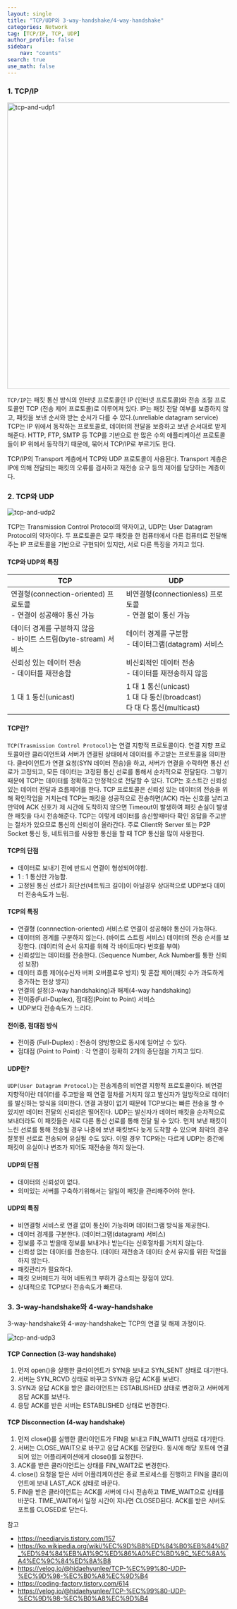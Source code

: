 ```yaml
---
layout: single
title: "TCP/UDP와 3-way-handshake/4-way-handshake"
categories: Network
tag: [TCP/IP, TCP, UDP]
author_profile: false
sidebar:
    nav: "counts"
search: true
use_math: false
---
```


### 1. TCP/IP

<img src="{{site.url}}/images/2021-04-12-tcp-and-udp-and-3-way-handshake-and-4-way-handshake/tpc-ip-and-osi-model-cellbiol.com_.png" alt="tcp-and-udp1" width="650px">

```TCP/IP```는 패킷 통신 방식의 인터넷 프로토콜인 IP (인터넷 프로토콜)와 전송 조절 프로토콜인 TCP (전송 제어 프로토콜)로 이루어져 있다. IP는 패킷 전달 여부를 보증하지 않고, 패킷을 보낸 순서와 받는 순서가 다를 수 있다.(unreliable datagram service) TCP는 IP 위에서 동작하는 프로토콜로, 데이터의 전달을 보증하고 보낸 순서대로 받게 해준다. HTTP, FTP, SMTP 등 TCP를 기반으로 한 많은 수의 애플리케이션 프로토콜들이 IP 위에서 동작하기 때문에, 묶어서 TCP/IP로 부르기도 한다.

TCP/IP의 Transport 계층에서 TCP와 UDP 프로토콜이 사용된다. Transport 계층은 IP에 의해 전달되는 패킷의 오류를 검사하고 재전송 요구 등의 제어를 담당하는 계층이다.

### 2. TCP와 UDP

![tcp-and-udp2]({{site.url}}/images/2021-04-12-tcp-and-udp-and-3-way-handshake-and-4-way-handshake/TCP-VS-UDP.png)

TCP는 Transmission Control Protocol의 약자이고, UDP는 User Datagram Protocol의 약자이다. 두 프로토콜은 모두 패킷을 한 컴퓨터에서 다른 컴퓨터로 전달해주는 IP 프로토콜을 기반으로 구현되어 있지만, 서로 다른 특징을 가지고 있다.

#### TCP와 UDP의 특징

|<center>TCP</center>                                         | <center>UDP</center>                                         |
| ------------------------------------------------------------ | ------------------------------------------------------------ |
| 연결형(connection-oriented) 프로토콜<br> - 연결이 성공해야 통신 가능 | 비연결형(connectionless) 프로토콜<br> - 연결 없이 통신 가능  |
| 데이터 경계를 구분하지 않음<br> - 바이트 스트림(byte-stream) 서비스 | 데이터 경계를 구분함<br> - 데이터그램(datagram) 서비스       |
| 신뢰성 있는 데이터 전송<br> - 데이터를 재전송함              | 비신뢰적인 데이터 전송<br> - 데이터를 재전송하지 않음        |
| 1 대 1 통신(unicast)                                         | 1 대 1 통신(unicast)<br> 1 대 다 통신(broadcast)<br> 다 대 다 통신(multicast) |

#### TCP란?

```TCP(Trasmission Control Protocol)```는 연결 지향적 프로토콜이다. 연결 지향 프로토콜이란 클라이언트와 서버가 연결된 상태에서 데이터를 주고받는 프로토콜을 의미한다. 클라이언트가 연결 요청(SYN 데이터 전송)을 하고, 서버가 연결을 수락하면 통신 선로가 고정되고, 모든 데이터는 고정된 통신 선로를 통해서 순차적으로 전달된다. 그렇기 때문에 TCP는 데이터를 정확하고 안정적으로 전달할 수 있다. TCP는 호스트간 신뢰성 있는 데이터 전달과 흐름제어를 한다. TCP 프로토콜은 신뢰성 있는 데이터의 전송을 위해 확인작업을 거치는데 TCP는 패킷을 성공적으로 전송하면(ACK) 라는 신호를 날리고 만약에 ACK 신호가 제 시간에 도착하지 않으면 Timeout이 발생하여 패킷 손실이 발생한 패킷을 다시 전송해준다. TCP는 이렇게 데이터를 송신할때마다 확인 응답을 주고받는 절차가 있으므로 통신의 신뢰성이 올라간다. 주로 Client와 Server 또는 P2P Socket 통신 등, 네트워크를 사용한 통신을 할 때 TCP 통신을 많이 사용한다.


#### TCP의 단점
- 데이터로 보내기 전에 반드시 연결이 형성되어야함.
- 1 : 1 통신만 가능함.
- 고정된 통신 선로가 최단선(네트워크 길이)이 아닐경우 상대적으로 UDP보다 데이터 전송속도가 느림.

#### TCP의 특징
- 연결형 (connnection-oriented) 서비스로 연결이 성공해야 통신이 가능하다.
- 데이터의 경계를 구분하지 않는다. (바이트 스트림 서비스)
데이터의 전송 순서를 보장한다. (데이터의 순서 유지를 위해 각 바이트마다 번호를 부여)
- 신뢰성있는 데이터를 전송한다. (Sequence Number, Ack Number를 통한 신뢰성 보장)
- 데이터 흐름 제어(수신자 버퍼 오버플로우 방지) 및 혼잡 제어(패킷 수가 과도하게 증가하는 현상 방지)
- 연결의 설정(3-way handshaking)과 해제(4-way handshaking)
- 전이중(Full-Duplex), 점대점(Point to Point) 서비스
- UDP보다 전송속도가 느리다.

#### 전이중, 점대점 방식
- 전이중 (Full-Duplex) : 전송이 양방향으로 동시에 일어날 수 있다.
- 점대점 (Point to Point) : 각 연결이 정확히 2개의 종단점을 가지고 있다.

#### UDP란?

```UDP(User Datagram Protocol)```는 전송계층의 비연결 지향적 프로토콜이다. 비연결 지향적이란 데이터를 주고받을 때 연결 절차를 거치지 않고 발신자가 일방적으로 데이터를 발신하는 방식을 의미한다. 연결 과정이 없기 때문에 TCP보다는 빠른 전송을 할 수 있지만 데이터 전달의 신뢰성은 떨어진다. UDP는 발신자가 데이터 패킷을 순차적으로 보내더라도 이 패킷들은 서로 다른 통신 선로를 통해 전달 될 수 있다. 먼저 보낸 패킷이 느린 선로를 통해 전송될 경우 나중에 보낸 패킷보다 늦게 도착할 수 있으며 최악의 경우 잘못된 선로로 전송되어 유실될 수도 있다. 이럴 경우 TCP와는 다르게 UDP는 중간에 패킷이 유실이나 변조가 되어도 재전송을 하지 않는다. 

#### UDP의 단점
- 데이터의 신뢰성이 없다.
- 의미있는 서버를 구축하기위해서는 일일이 패킷을 관리해주어야 한다.

#### UDP의 특징
- 비연결형 서비스로 연결 없이 통신이 가능하며 데이터그램 방식을 제공한다.
- 데이터 경계를 구분한다. (데이터그램(datagram) 서비스)
- 정보를 주고 받을때 정보를 보내거나 받는다는 신호절차를 거치지 않는다.
- 신뢰성 없는 데이터를 전송한다. (데이터 재전송과 데이터 순서 유지를 위한 작업을 하지 않는다.
- 패킷관리가 필요하다.
- 패킷 오버헤드가 적어 네트워크 부하가 감소되는 장점이 있다.
- 상대적으로 TCP보다 전송속도가 빠르다.

### 3. 3-way-handshake와 4-way-handshake

3-way-handshake와 4-way-handshake는 TCP의 연결 및 해제 과정이다. 

![tcp-and-udp3]({{site.url}}/images/2021-04-12-tcp-and-udp-and-3-way-handshake-and-4-way-handshake/2.png)

#### TCP Connection (3-way handshake)

1. 먼저 open()을 실행한 클라이언트가 SYN을 보내고 SYN_SENT 상태로 대기한다.
2. 서버는 SYN_RCVD 상태로 바꾸고 SYN과 응답 ACK를 보낸다.
3. SYN과 응답 ACK을 받은 클라이언트는 ESTABLISHED 상태로 변경하고 서버에게 응답 ACK를 보낸다.
4. 응답 ACK를 받은 서버는 ESTABLISHED 상태로 변경한다.

#### TCP Disconnection (4-way handshake)

1. 먼저 close()를 실행한 클라이언트가 FIN을 보내고 FIN_WAIT1 상태로 대기한다.
2. 서버는 CLOSE_WAIT으로 바꾸고 응답 ACK를 전달한다. 동시에 해당 포트에 연결되어 있는 어플리케이션에게 close()를 요청한다.
3. ACK를 받은 클라이언트는 상태를 FIN_WAIT2로 변경한다.
4. close() 요청을 받은 서버 어플리케이션은 종료 프로세스를 진행하고 FIN을 클라이언트에 보내 LAST_ACK 상태로 바꾼다.
5. FIN을 받은 클라이언트는 ACK를 서버에 다시 전송하고 TIME_WAIT으로 상태를 바꾼다. TIME_WAIT에서 일정 시간이 지나면 CLOSED된다. ACK를 받은 서버도 포트를 CLOSED로 닫는다.

참고
- https://needjarvis.tistory.com/157
- https://ko.wikipedia.org/wiki/%EC%9D%B8%ED%84%B0%EB%84%B7_%ED%94%84%EB%A1%9C%ED%86%A0%EC%BD%9C_%EC%8A%A4%EC%9C%84%ED%8A%B8
- https://velog.io/@hidaehyunlee/TCP-%EC%99%80-UDP-%EC%9D%98-%EC%B0%A8%EC%9D%B4
- https://coding-factory.tistory.com/614
- https://velog.io/@hidaehyunlee/TCP-%EC%99%80-UDP-%EC%9D%98-%EC%B0%A8%EC%9D%B4
